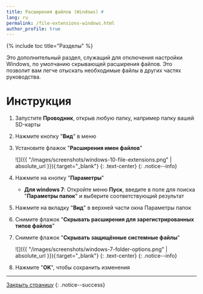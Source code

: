 ```yaml
---
title: Расширения файлов (Windows) #
lang: ru
permalink: /file-extensions-windows.html
author_profile: true
---
```

{% include toc title="Разделы" %}

Это дополнительный раздел, служащий для отключения настройки Windows, по умолчанию скрывающей расширения файлов.
Это позволит вам легче отыскать необходимые файлы в других частях руководства.

# Инструкция

1. Запустите **Проводник**, открыв любую папку, например папку вашей SD-карты
1. Нажмите кнопку "**Вид**" в меню 
1. Установите флажок "**Расширения имен файлов**"

    ![]({{ "/images/screenshots/windows-10-file-extensions.png" | absolute_url }}){:target="_blank"}
	{: .text-center}
    {: .notice--info}
    
1. Нажмите на кнопку "**Параметры**"
    * **Для windows 7**: Откройте меню **Пуск**, введите в поле для поиска "**Параметры папок**" и выберите соответствующий результат
1. Нажмите на вкладку "**Вид**" в верхней части окна Параметры папок
1. Снимите флажок "**Скрывать расширения для зарегистрированных типов файлов**"
1. Снимите флажок "**Скрывать защищённые системные файлы**"

    ![]({{ "/images/screenshots/windows-7-folder-options.png" | absolute_url }}){:target="_blank"}
	{: .text-center}
    {: .notice--info}
    
1. Нажмите "**OK**", чтобы сохранить изменения

___

[Закрыть страницу](javascript:window.close();)
{: .notice--success}